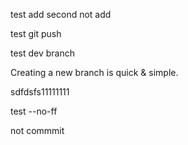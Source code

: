 test add second not add 

test git push


test dev branch

Creating a new branch is quick & simple.



sdfdsfs11111111




test --no-ff


not commmit 